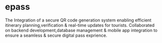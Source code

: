# epass
The Integration of a secure QR code generation system enabling efficient itinerary planning,verification &amp; real-time updates for tourists. Collaborated on backend development,database management &amp; mobile app integration to ensure a seamless &amp; secure digital pass exprience.
